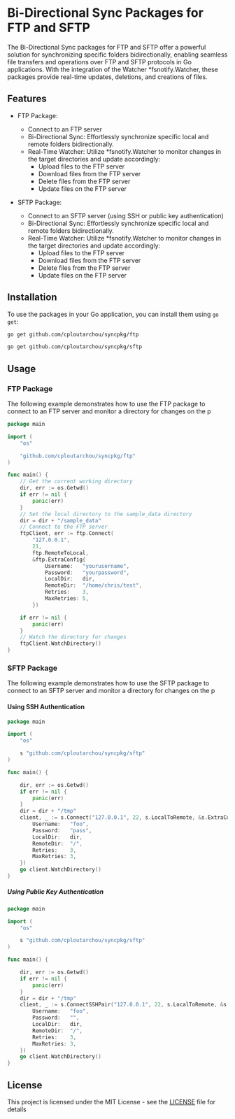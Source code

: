 # Bi-Directional Sync Packages for FTP and SFTP

The Bi-Directional Sync packages for FTP and SFTP offer a powerful solution for synchronizing specific folders bidirectionally, enabling seamless file transfers and operations over FTP and SFTP protocols in Go applications. With the integration of the Watcher *fsnotify.Watcher, these packages provide real-time updates, deletions, and creations of files.
## Features

- FTP Package:
  - Connect to an FTP server
  - Bi-Directional Sync: Effortlessly synchronize specific local and remote folders bidirectionally.
  - Real-Time Watcher: Utilize *fsnotify.Watcher to monitor changes in the target directories and update accordingly:
    - Upload files to the FTP server
	- Download files from the FTP server
	- Delete files from the FTP server
	- Update files on the FTP server


- SFTP Package:
  - Connect to an SFTP server (using SSH or public key authentication)
  - Bi-Directional Sync: Effortlessly synchronize specific local and remote folders bidirectionally.
  - Real-Time Watcher: Utilize *fsnotify.Watcher to monitor changes in the target directories and update accordingly:
	  - Upload files to the FTP server
	  - Download files from the FTP server
	  - Delete files from the FTP server
	  - Update files on the FTP server

## Installation

To use the packages in your Go application, you can install them using `go get`:

```bash
go get github.com/cploutarchou/syncpkg/ftp
```

```bash
go get github.com/cploutarchou/syncpkg/sftp
```

## Usage

### FTP Package

The following example demonstrates how to use the FTP package to connect to an FTP server and monitor a directory for changes on the p

```go
package main

import (
	"os"

	"github.com/cploutarchou/syncpkg/ftp"
)

func main() {
	// Get the current working directory
	dir, err := os.Getwd()
	if err != nil {
		panic(err)
	}
	// Set the local directory to the sample_data directory
	dir = dir + "/sample_data"
	// Connect to the FTP server
	ftpClient, err := ftp.Connect(
		"127.0.0.1",
		21,
		ftp.RemoteToLocal,
		&ftp.ExtraConfig{
			Username:   "yourusername",
			Password:   "yourpassword",
			LocalDir:   dir,
			RemoteDir:  "/home/chris/test",
			Retries:    3,
			MaxRetries: 5,
		})

	if err != nil {
		panic(err)
	}
	// Watch the directory for changes
	ftpClient.WatchDirectory()
}
```

### SFTP Package

The following example demonstrates how to use the SFTP package to connect to an SFTP server and monitor a directory for changes on the p
     
#### Using SSH Authentication
```go
package main

import (
	"os"

	s "github.com/cploutarchou/syncpkg/sftp"
)

func main() {

	dir, err := os.Getwd()
	if err != nil {
		panic(err)
	}
	dir = dir + "/tmp"
	client, _ := s.Connect("127.0.0.1", 22, s.LocalToRemote, &s.ExtraConfig{
		Username:   "foo",
		Password:   "pass",
		LocalDir:   dir,
		RemoteDir:  "/",
		Retries:    3,
		MaxRetries: 3,
	})
	go client.WatchDirectory()
}
```
##### Using Public Key Authentication
```go
package main

import (
	"os"

	s "github.com/cploutarchou/syncpkg/sftp"
)

func main() {

	dir, err := os.Getwd()
	if err != nil {
		panic(err)
	}
	dir = dir + "/tmp"
	client, _ := s.ConnectSSHPair("127.0.0.1", 22, s.LocalToRemote, &s.ExtraConfig{
		Username:   "foo",
		Password:   "",
		LocalDir:   dir,
		RemoteDir:  "/",
		Retries:    3,
		MaxRetries: 3,
	})
	go client.WatchDirectory()
}

```

## License

This project is licensed under the MIT License - see the [LICENSE](LICENSE) file for details
